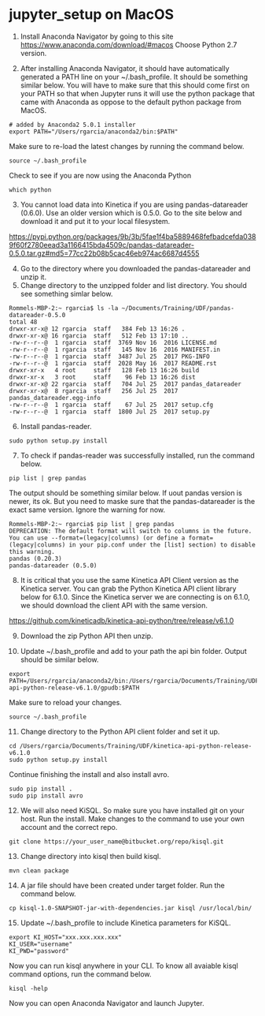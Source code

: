 # jupyter_setup on MacOS

1. Install Anaconda Navigator by going to this site https://www.anaconda.com/download/#macos
Choose Python 2.7 version.

2. After installing Anaconda Navigator, it should have automatically generated a PATH line on your ~/.bash_profile. 
It should be something similar below. You will have to make sure that this should come first on your PATH so that when Jupyter runs
it will use the python package that came with Anaconda as oppose to the default python package from MacOS.
```
# added by Anaconda2 5.0.1 installer
export PATH="/Users/rgarcia/anaconda2/bin:$PATH"
```
Make sure to re-load the latest changes by running the command below.
```
source ~/.bash_profile
```
Check to see if you are now using the Anaconda Python 
```
which python
```

3. You cannot load data into Kinetica if you are using pandas-datareader (0.6.0). Use an older version which is 0.5.0. Go to the
site below and download it and put it to your local filesystem. 

https://pypi.python.org/packages/9b/3b/5fae1f4ba5889468fefbadcefda0389f60f2780eead3a1166415bda4509c/pandas-datareader-0.5.0.tar.gz#md5=77cc22b08b5cac46eb974ac6687d4555

4. Go to the directory where you downloaded the pandas-datareader and unzip it. 
5. Change directory to the unzipped folder and list directory. You should see something simlar below.
```
Rommels-MBP-2:~ rgarcia$ ls -la ~/Documents/Training/UDF/pandas-datareader-0.5.0
total 48
drwxr-xr-x@ 12 rgarcia  staff   384 Feb 13 16:26 .
drwxr-xr-x@ 16 rgarcia  staff   512 Feb 13 17:10 ..
-rw-r--r--@  1 rgarcia  staff  3769 Nov 16  2016 LICENSE.md
-rw-r--r--@  1 rgarcia  staff   145 Nov 16  2016 MANIFEST.in
-rw-r--r--@  1 rgarcia  staff  3487 Jul 25  2017 PKG-INFO
-rw-r--r--@  1 rgarcia  staff  2028 May 16  2017 README.rst
drwxr-xr-x   4 root     staff   128 Feb 13 16:26 build
drwxr-xr-x   3 root     staff    96 Feb 13 16:26 dist
drwxr-xr-x@ 22 rgarcia  staff   704 Jul 25  2017 pandas_datareader
drwxr-xr-x@  8 rgarcia  staff   256 Jul 25  2017 pandas_datareader.egg-info
-rw-r--r--@  1 rgarcia  staff    67 Jul 25  2017 setup.cfg
-rw-r--r--@  1 rgarcia  staff  1800 Jul 25  2017 setup.py
```

6. Install pandas-reader.
```
sudo python setup.py install
```

7. To check if pandas-reader was successfully installed, run the command below.
```
pip list | grep pandas
```

The output should be something similar below. If uout pandas version is newer, its ok. But you need to maske sure that the pandas-datareader is the exact same version. Ignore the warning for now.
```
Rommels-MBP-2:~ rgarcia$ pip list | grep pandas
DEPRECATION: The default format will switch to columns in the future. You can use --format=(legacy|columns) (or define a format=(legacy|columns) in your pip.conf under the [list] section) to disable this warning.
pandas (0.20.3)
pandas-datareader (0.5.0)
```

8. It is critical that you use the same Kinetica API Client version as the Kinetica server. You can grab the Python Kinetica API client
library below for 6.1.0. Since the Kinetica server we are connecting is on 6.1.0, we should download the client API with the same version.

https://github.com/kineticadb/kinetica-api-python/tree/release/v6.1.0

9. Download the zip Python API then unzip.

10. Update ~/.bash_profile and add to your path the api bin folder. Output should be similar below. 
```
export PATH=/Users/rgarcia/anaconda2/bin:/Users/rgarcia/Documents/Training/UDF/kinetica-api-python-release-v6.1.0/gpudb:$PATH
```

Make sure to reload your changes.
```
source ~/.bash_profile
```

11. Change directory to the Python API client folder and set it up.
```
cd /Users/rgarcia/Documents/Training/UDF/kinetica-api-python-release-v6.1.0
sudo python setup.py install
```
Continue finishing the install and also install avro.
```
sudo pip install .
sudo pip install avro
```

12. We will also need KiSQL. So make sure you have installed git on your host. Run the install. Make changes to the command to use your own account and the correct repo.
```
git clone https://your_user_name@bitbucket.org/repo/kisql.git
```

13. Change directory into kisql then build kisql.
```
mvn clean package
```

14. A jar file should have been created under target folder. Run the command below.
```
cp kisql-1.0-SNAPSHOT-jar-with-dependencies.jar kisql /usr/local/bin/
```

15. Update ~/.bash_profile to include Kinetica parameters for KiSQL.
```
export KI_HOST="xxx.xxx.xxx.xxx"
KI_USER="username"
KI_PWD="password"
```
Now you can run kisql anywhere in your CLI. 
To know all avaiable kisql command options, run the command below.
```
kisql -help
```

Now you can open Anaconda Navigator and launch Jupyter.




